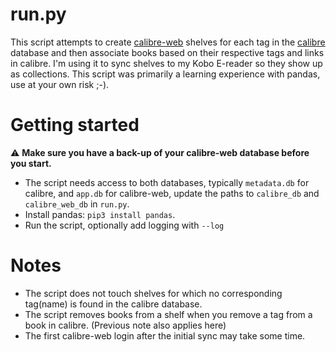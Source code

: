 # run.py
This script attempts to create [calibre-web](https://github.com/janeczku/calibre-web) shelves for each tag in the [calibre](https://calibre-ebook.com/) database and then associate books based on their respective tags and links in calibre. I'm using it to sync shelves to my Kobo E-reader so they show up as collections. This script was primarily a learning experience with pandas, use at your own risk ;-).

# Getting started
:warning: **Make sure you have a back-up of your calibre-web database before you start.**
* The script needs access to both databases, typically `metadata.db` for calibre, and `app.db` for calibre-web, update the paths to `calibre_db` and `calibre_web_db` in `run.py`.
* Install pandas: `pip3 install pandas`.
* Run the script, optionally add logging with `--log`

# Notes
* The script does not touch shelves for which no corresponding tag(name) is found in the calibre database.
* The script removes books from a shelf when you remove a tag from a book in calibre. (Previous note also applies here)
* The first calibre-web login after the initial sync may take some time.
